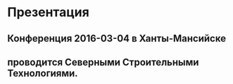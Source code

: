 # Презентация 
## Конференция 2016-03-04 в Ханты-Мансийске
## проводится Северными Строительными Технологиями.


